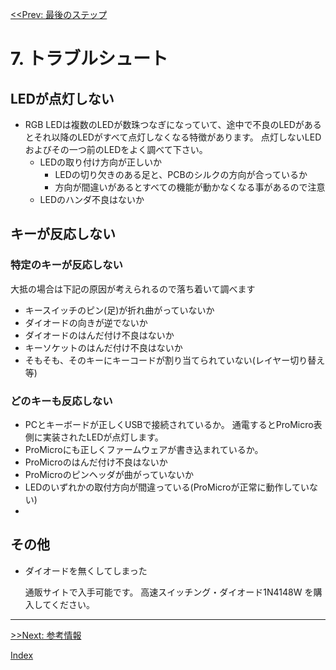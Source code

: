 [<<Prev: 最後のステップ](06_final_step.md)  

# 7. トラブルシュート

## LEDが点灯しない

  - RGB LEDは複数のLEDが数珠つなぎになっていて、途中で不良のLEDがあるとそれ以降のLEDがすべて点灯しなくなる特徴があります。
  点灯しないLEDおよびその一つ前のLEDをよく調べて下さい。
    - LEDの取り付け方向が正しいか
      - LEDの切り欠きのある足と、PCBのシルクの方向が合っているか
      - 方向が間違いがあるとすべての機能が動かなくなる事があるので注意
    - LEDのハンダ不良はないか
  
## キーが反応しない

### 特定のキーが反応しない
 
大抵の場合は下記の原因が考えられるので落ち着いて調べます

- キースイッチのピン(足)が折れ曲がっていないか
- ダイオードの向きが逆でないか
- ダイオードのはんだ付け不良はないか
- キーソケットのはんだ付け不良はないか
- そもそも、そのキーにキーコードが割り当てられていない(レイヤー切り替え等)

### どのキーも反応しない

- PCとキーボードが正しくUSBで接続されているか。
  通電するとProMicro表側に実装されたLEDが点灯します。
- ProMicroにも正しくファームウェアが書き込まれているか。
- ProMicroのはんだ付け不良はないか
- ProMicroのピンヘッダが曲がっていないか
- LEDのいずれかの取付方向が間違っている(ProMicroが正常に動作していない)
- 
## その他
  
 - ダイオードを無くしてしまった
  
   通販サイトで入手可能です。 高速スイッチング・ダイオード1N4148W を購入してください。

----
 [>>Next: 参考情報](08_reference.md)

[Index](index.md)
